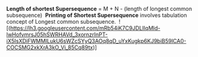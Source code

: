 **Length of shortest Supersequence** = M + N - (length of longest common subsequence)
​
**Printing of Shortest Supersequence** involves tabulation concept of Longest common subsequence.
​
![(https://lh3.googleusercontent.com/mRb54iK7C9JDLIIqMld-lwHofvmrsJ05hSWRHAVd_3xornzrInPT-iX5IsXDiFWMMILukU6sWZcSYyQ3AOq8qD_uYxKugkp6KJ9biB59lCA0-COCSMG2xkXrA3kO_Vi_85Cq89tx)]
